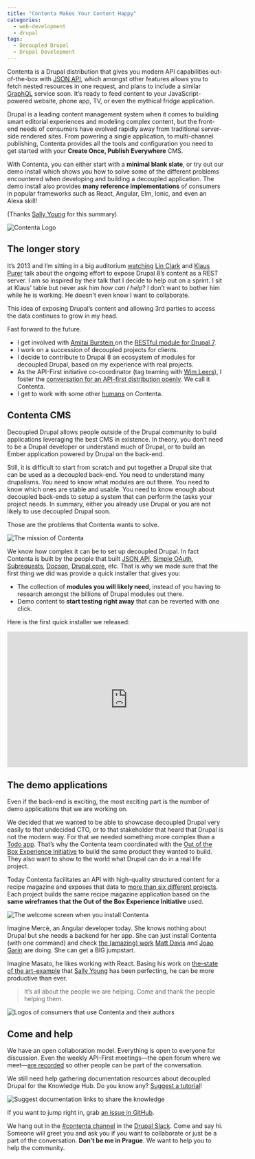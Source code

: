 ```yaml
---
title: "Contenta Makes Your Content Happy"
categories:
  - web-development
  - drupal
tags:
  - Decoupled Drupal
  - Drupal Development
---
```

Contenta is a Drupal distribution that gives you modern API capabilities out-of-the-box with <a href="http://jsonapi.org/">JSON API</a>, which amongst other features allows you to fetch nested resources in one request, and plans to include a similar <a href="http://graphql.org/">GraphQL</a> service soon. It’s ready to feed content to your JavaScript-powered website, phone app, TV, or even the mythical fridge application.
<!-- more -->
Drupal is a leading content management system when it comes to building smart editorial experiences and modeling complex content, but the front-end needs of consumers have evolved rapidly away from traditional server-side rendered sites. From powering a single application, to multi-channel publishing, Contenta provides all the tools and configuration you need to get started with your <strong>Create Once, Publish Everywhere</strong> CMS.

With Contenta, you can either start with a <strong>minimal blank slate</strong>, or try out our demo install which shows you how to solve some of the different problems encountered when developing and building a decoupled application. The demo install also provides <strong>many reference implementations</strong> of consumers in popular frameworks such as React, Angular, Elm, Ionic, and even an Alexa skill!

(Thanks <a href="/node/93">Sally Young</a> for this summary)

![Contenta Logo](/assets/images/1-q-hlvnr-ubxycvpegyn9hg.png)

<h2>The longer story</h2>

It’s 2013 and I’m sitting in a big auditorium <a href="https://prague2013.drupal.org/session/rest-and-serialization-drupal-8.html">watching</a> <a href="https://twitter.com/linclark">Lin Clark</a> and <a href="https://twitter.com/_klausi_">Klaus Purer</a> talk about the ongoing effort to expose Drupal 8’s content as a REST server. I am so inspired by their talk that I decide to help out on a sprint. I sit at Klaus’ table but never ask him <em>how can I help</em>? I don’t want to bother him while he is working. He doesn't&nbsp;even know I want to collaborate.

This idea of exposing Drupal’s content and allowing 3rd parties to access the data continues to grow in my head.

Fast forward to the future.

<ul>
	<li>I get involved with <a href="https://twitter.com/amitaibu">Amitai Burstein </a>on the <a href="https://www.drupal.org/project/restful">RESTful module for Drupal 7</a>.</li>
	<li>I work on a succession of&nbsp;decoupled projects for clients.</li>
	<li>I decide to contribute to Drupal 8 an ecosystem of modules for decoupled Drupal, based on my experience with real projects.</li>
	<li>As the API-First initiative co-coordinator (tag teaming with <a href="https://twitter.com/wimleers">Wim Leers</a>), I foster the <a href="https://www.drupal.org/node/2873748">conversation for an API-first distribution openly</a>. We call it Contenta.</li>
	<li>I get to work with some other <a href="https://github.com/contentacms/contenta_jsonapi/blob/8.x-1.x/humans.txt">humans</a> on Contenta.</li>
</ul>

<h2>Contenta CMS</h2>

Decoupled Drupal allows people outside of the Drupal community to build applications leveraging the best CMS in existence. In theory, you don’t need to be a Drupal developer or understand much of Drupal, or to build an Ember application powered by Drupal on the back-end.

Still, it is difficult to start from scratch and put together a Drupal site that can be used as a decoupled back-end. You need to understand many drupalisms. You need to know what modules are out there. You need to know which ones are stable and usable. You need to know enough about decoupled back-ends to setup a system that can perform the tasks your project needs. In summary, either you already use Drupal or you are not likely to use decoupled Drupal soon.

Those are the problems that Contenta wants to solve.

![The mission of Contenta](/assets/images/1-xjuxpycbkxxzqbsyvme3cw.png)

We know how complex it can be to set up decoupled Drupal. In fact Contenta is built by the people that built <a href="https://www.drupal.org/project/jsonapi">JSON API</a>, <a href="https://www.drupal.org/project/simple_oauth">Simple OAuth</a>, <a href="https://www.drupal.org/project/subrequests">Subrequests</a>, <a href="https://www.drupal.org/project/docson">Docson</a>, <a href="http://www.drupalcores.com/">Drupal core</a>, etc. That is why we made sure that the first thing we did was provide a quick installer that gives you:

<ul>
	<li>The collection of <strong>modules you will likely need</strong>, instead of you having to research amongst the billions of Drupal modules out there.</li>
	<li>Demo content to <strong>start testing right away</strong> that can be reverted with one click.</li>
</ul>

Here is the&nbsp;first quick installer we released:

<iframe width="560" height="315" src="https://www.youtube.com/embed/MOQ0gd7uEWU" frameborder="0" allow="autoplay; encrypted-media" allowfullscreen></iframe>

<h2>The demo applications</h2>

Even if the back-end is exciting, the most exciting part is the number of demo applications that we are working on.

We decided that we wanted to be able to showcase decoupled Drupal very easily to that undecided CTO, or to that stakeholder that heard that Drupal is not the modern way. For that we needed something more complex than a <a href="http://todomvc.com/">Todo app</a>. That’s why the Contenta team coordinated with the <a href="https://www.drupal.org/node/2847582">Out of the Box Experience Initiative</a> to build the same product they wanted to build. They also want to show to the world what Drupal can do in a real life project.

Today Contenta facilitates an API with high-quality structured content for a recipe magazine and exposes that data to <a href="https://github.com/orgs/contentacms/teams">more than six different projects</a>. Each project builds the same recipe magazine application based on the <strong>same wireframes that the Out of the Box Experience Initiative</strong> used.

![The welcome screen when you install Contenta](/assets/images/1-vvh9kqodgmi0gntlqzb7kw.png)

Imagine Mercè, an Angular developer today. She knows nothing about Drupal but she needs a backend for her app. She can just install Contenta (with one command) and check <a href="https://github.com/contentacms/contenta_angular">the (amazing) work</a> <a href="https://www.drupal.org/u/mrjmd">Matt Davis</a> and <a href="https://twitter.com/joaogarin">Joao Garin</a> are doing. She can get a BIG jumpstart.

Imagine Masato, he likes working with React. Basing his work on <a href="https://github.com/contentacms/contenta_react">the–state of the art–example</a> that <a href="https://twitter.com/justafish">Sally Young</a> has been perfecting, he can be more productive than ever.

<blockquote>
It’s all about the people we are helping. Come and thank the people helping them.
</blockquote>

![Logos of consumers that use Contenta and their authors](/assets/images/1-mio7wb0_b99rnfssi_rwca.png)

<h2>Come and help</h2>

We have an open collaboration model. Everything is open to everyone for discussion. Even the weekly API-First meetings—the open forum where we meet—<a href="https://www.youtube.com/watch?v=G8GEPl8DBnM">are recorded</a> so other people can be part of the conversation.

We still need help gathering documentation resources about decoupled Drupal for the Knowledge Hub. Do you know any? <a href="https://github.com/contentacms/contenta_jsonapi/issues/new">Suggest a tutorial</a>!

![Suggest documentation links to share the knowledge](/assets/images/1-k8zcq-qhxubfu3izjvab5q.png)

If you want to jump right in, grab <a href="https://github.com/contentacms/contenta_jsonapi/issues?q=is%3Aissue+is%3Aopen+label%3A%22help+wanted%22">an issue in GitHub</a>.

We hang out in the <a href="https://drupal.slack.com/messages/C5A70F7D1">#contenta channel</a> in the <a href="http://drupalslack.herokuapp.com/">Drupal Slack</a>. Come and say hi. Someone will greet you and ask you if you want to collaborate or just be a part of the conversation. <strong>Don’t be me in Prague</strong>. We want to help you to help the community.
